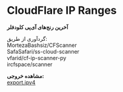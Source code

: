 # CloudFlare IP Ranges
**آخرین رنج‌های آی‌پی کلودفلر**

گردآوری از طریق:\
MortezaBashsiz/CFScanner\
SafaSafari/ss-cloud-scanner\
vfarid/cf-ip-scanner-py\
ircfspace/scanner

**مشاهده خروجی:**\
[export.ipv4](https://raw.githubusercontent.com/ircfspace/cf-ip-ranges/main/export.ipv4)

